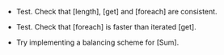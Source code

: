 * Test. Check that [length], [get] and [foreach] are consistent.

* Test. Check that [foreach] is faster than iterated [get].

* Try implementing a balancing scheme for [Sum].
